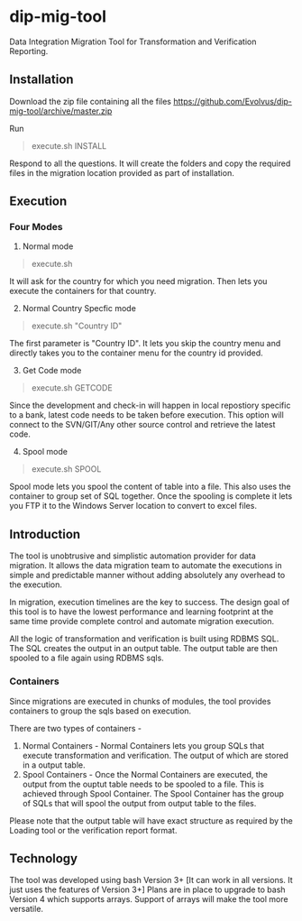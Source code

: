 # dip-mig-tool
Data Integration Migration Tool for Transformation and Verification Reporting.

## Installation
Download the zip file containing all the files
https://github.com/Evolvus/dip-mig-tool/archive/master.zip

Run 
>execute.sh INSTALL

Respond to all the questions. It will create the folders and copy the required files in the migration location provided as part of installation.


## Execution

### Four Modes

1) Normal mode

>execute.sh

It will ask for the country for which you need migration. Then lets you execute the containers for that country.

2) Normal Country Specfic mode

>execute.sh "Country ID"

The first parameter is "Country ID". It lets you skip the country menu and directly takes you to the container menu for the country id provided.
  
3) Get Code mode
 
>execute.sh GETCODE
 
Since the development and check-in will happen in local repostiory specific to a bank, latest code needs to be taken before execution. This option will connect to the SVN/GIT/Any other source control and retrieve the latest code.

4) Spool mode

>execute.sh SPOOL

Spool mode lets you spool the content of table into a file. This also uses the container to group set of SQL together. Once the spooling is complete it lets you FTP it to the Windows Server location to convert to excel files.



## Introduction
The tool is unobtrusive and simplistic automation provider for data migration. It allows the data migration team to automate the executions in simple and predictable manner without adding absolutely any overhead to the execution.

In migration, execution timelines are the key to success. The design goal of this tool is to have the lowest performance and learning footprint at the same time provide complete control and automate migration execution.

All the logic of transformation and verification is built using RDBMS SQL. The SQL creates the output in an output table.
The output table are then spooled to a file again using RDBMS sqls.

### Containers
Since migrations are executed in chunks of modules, the tool provides containers to group the sqls based on execution.

There are two types of containers - 
1) Normal Containers - Normal Containers lets you group SQLs that execute transformation and verification. The output of which are stored in a output table.
2) Spool Containers - Once the Normal Containers are executed, the output from the ouptut table needs to be spooled to a file. This is achieved through Spool Container. The Spool Container has the group of SQLs that will spool the output from output table to the files.

Please note that the output table will have exact structure as required by the Loading tool or the verification report format.

## Technology
The tool was developed using bash Version 3+ [It can work in all versions. It just uses the features of Version 3+]
Plans are in place to upgrade to bash Version 4 which supports arrays. Support of arrays will make the tool more versatile.
